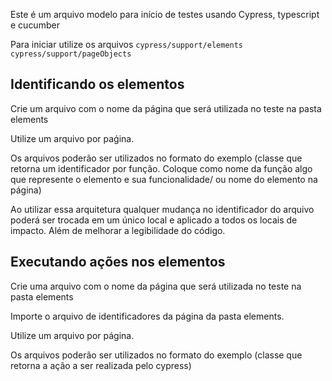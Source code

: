 Este é um arquivo modelo para início de testes usando Cypress, typescript e cucumber

Para iniciar utilize os arquivos
`cypress/support/elements`
`cypress/support/pageObjects`

## Identificando os elementos

Crie um arquivo com o nome da página que será utilizada no teste na pasta elements

Utilize um arquivo por paǵina.

Os arquivos poderão ser utilizados no formato do exemplo (classe que retorna um
identificador por função. Coloque como nome da função algo que represente o
elemento e sua funcionalidade/ ou nome do elemento na página)

Ao utilizar essa arquitetura qualquer mudança no identificador do arquivo poderá
ser trocada em um único local e aplicado a todos os locais de impacto. Além de
melhorar a legibilidade do código.

## Executando ações nos elementos

Crie uma arquivo com o nome da página que será utilizada no teste na pasta elements

Importe o arquivo de identificadores da página da pasta elements.

Utilize um arquivo por página.

Os arquivos poderão ser utilizados no formato do exemplo (classe que retorna a
ação a ser realizada pelo cypress)
